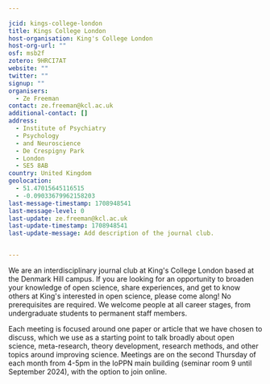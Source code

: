 ```yaml
---
    
jcid: kings-college-london
title: Kings College London
host-organisation: King's College London
host-org-url: ""
osf: msb2f
zotero: 9HRCI7AT
website: ""
twitter: ""
signup: ""
organisers:
  - Ze Freeman
contact: ze.freeman@kcl.ac.uk
additional-contact: []
address:
  - Institute of Psychiatry
  - Psychology
  - and Neuroscience
  - De Crespigny Park
  - London
  - SE5 8AB
country: United Kingdom
geolocation:
  - 51.47015645116515
  - -0.09033679962158203
last-message-timestamp: 1708948541
last-message-level: 0
last-update: ze.freeman@kcl.ac.uk
last-update-timestamp: 1708948541
last-update-message: Add description of the journal club.


---
```


We are an interdisciplinary journal club at King's College London based at the Denmark Hill campus. If you are looking for an opportunity to broaden your knowledge of open science, share experiences, and get to know others at King's interested in open science, please come along! No prerequisites are required. We welcome people at all career stages, from undergraduate students to permanent staff members.

Each meeting is focused around one paper or article that we have chosen to discuss, which we use as a starting point to talk broadly about open science, meta-research, theory development, research methods, and other topics around improving science. Meetings are on the second Thursday of each month from 4-5pm in the IoPPN main building (seminar room 9 until September 2024), with the option to join online.
